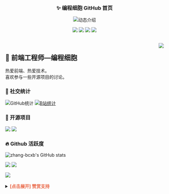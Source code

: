 <p align="center">
  <h3 align="center">✨ 编程细胞 GitHub 首页</h3>
</p>

<p align="center">
  <img src="https://readme-typing-svg.demolab.com/?lines=大家好，我是编程细胞;欢迎来到我的 GitHub!&font=Fira%20Code&center=true&width=380&height=50&duration=4000&pause=1000" alt="动态介绍">
</p>

<p align="center">
  <img src="https://img.shields.io/static/v1?label=Program&message=Vue&color=blue"/>
  <img src="https://img.shields.io/static/v1?label=Language&message=JavaScript&color=yellow"/>
  <a href="https://space.bilibili.com/337439992"><img src="https://img.shields.io/static/v1?label=Video&message=Bilibili&color=pink"/></a>
  <a href="https://mp.weixin.qq.com/s/NfkT7BvdkNDLCcbmyl0AMg
"><img src="https://img.shields.io/static/v1?label=Blog&message=萌新杀熟&color=green"/></a>
</p>
<br>

<img align="right" src="https://moe-counter.glitch.me/get/@:zhang-bcxb?theme=rule34">

## 🧸 前端工程师—编程细胞

热爱前端、热爱技术。<br>喜欢参与一些开源项目的讨论。
<br>

### 💞 社交统计

![GitHub统计](https://stats.justsong.cn/api/github?username=zhang-bcxb&theme=dark&lang=zh-CN)
[![B站统计](https://stats.justsong.cn/api/bilibili/?id=337439992&theme=dark&lang=zh-CN)](https://space.bilibili.com/337439992)
<br>

### 🍭 开源项目

[![](https://github-readme-stats.vercel.app/api/pin/?username=zhang-bcxb&repo=50-Case-Studies&show_icons=true&bg_color=30,e96443,904e95&title_color=fff&text_color=fff&icon_color=fff)](https://github.com/zhang-bcxb/50-Case-Studies)
[![](https://github-readme-stats.vercel.app/api/pin/?username=zhang-bcxb&repo=zhang-web-template-github&show_icons=true&bg_color=30,e96443,904e95&title_color=fff&text_color=fff&icon_color=fff)](https://github.com/zhang-bcxb/zhang-web-template-github)
<br>

### 🔥 Github 活跃度

![zhang-bcxb's GitHub stats](https://github-readme-stats.vercel.app/api?username=zhang-bcxb&custom_title=编程细胞的统计数据&show_icons=true&bg_color=30,e96443,904e95&title_color=fff&text_color=fff&icon_color=fff)

![](https://github-readme-stats.vercel.app/api/top-langs/?username=zhang-bcxb&langs_count=6&custom_title=技术百分比&show_icons=true&bg_color=30,e96443,904e95&title_color=fff&text_color=fff&icon_color=fff)
![](https://github-readme-stats.vercel.app/api/top-langs/?username=zhang-bcxb&layout=compact&langs_count=6&custom_title=技术占比&show_icons=true&bg_color=30,e96443,904e95&title_color=fff&text_color=fff&icon_color=fff)

![](https://github-readme-activity-graph.vercel.app/graph?username=zhang-bcxb&theme=dracula&custom_title=编程细胞的心电图&radius=10)
<br>

<details><summary><strong style="color:#e96443;">[点击展开] 赞赏支持 </strong></summary>

<img align="center" src="img/微信.jpg" alt="微信赞赏" width="30%">
<img align="center" src="img/支付宝.jpg" alt="支付宝赞赏" width="30%">
  
</details>
